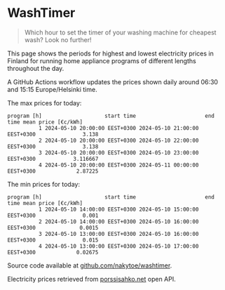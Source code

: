 
# WashTimer

> Which hour to set the timer of your washing machine for cheapest wash? Look no further!

This page shows the periods for highest and lowest electricity prices in Finland 
for running home appliance programs of different lengths throughout the day. 

A GitHub Actions workflow updates the prices shown daily around 06:30 and 15:15 Europe/Helsinki time.

The max prices for today:

	program [h]                    start time                      end time mean price [€c/kWh]
	          1 2024-05-10 20:00:00 EEST+0300 2024-05-10 21:00:00 EEST+0300               3.138
	          2 2024-05-10 20:00:00 EEST+0300 2024-05-10 22:00:00 EEST+0300               3.138
	          3 2024-05-10 20:00:00 EEST+0300 2024-05-10 23:00:00 EEST+0300            3.116667
	          4 2024-05-10 20:00:00 EEST+0300 2024-05-11 00:00:00 EEST+0300             2.87225

The min prices for today:

	program [h]                    start time                      end time mean price [€c/kWh]
	          1 2024-05-10 14:00:00 EEST+0300 2024-05-10 15:00:00 EEST+0300               0.001
	          2 2024-05-10 14:00:00 EEST+0300 2024-05-10 16:00:00 EEST+0300              0.0015
	          3 2024-05-10 13:00:00 EEST+0300 2024-05-10 16:00:00 EEST+0300               0.015
	          4 2024-05-10 13:00:00 EEST+0300 2024-05-10 17:00:00 EEST+0300             0.02675


Source code available at [github.com/nakytoe/washtimer](https://github.com/nakytoe/washtimer).

Electricity prices retrieved from [porssisahko.net](https://porssisahko.net/api) open API.
